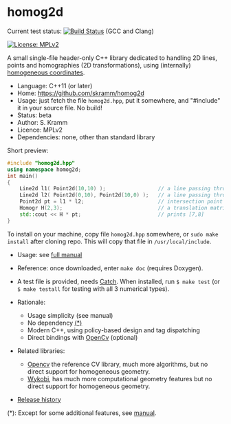# homog2d

Current test status:
[![Build Status](https://travis-ci.com/skramm/homog2d.svg?branch=master)](https://travis-ci.com/skramm/homog2d) (GCC and Clang)

[![License: MPLv2](https://img.shields.io/badge/licence-MPLv2-brightgreen)](https://www.mozilla.org/en-US/MPL/)

A small single-file header-only C++ library dedicated to
handling 2D lines, points and homographies (2D transformations),
using (internally) [homogeneous coordinates](https://en.wikipedia.org/wiki/Homogeneous_coordinates).

- Language: C++11 (or later)
- Home: https://github.com/skramm/homog2d
- Usage: just fetch the file `homog2d.hpp`, put it somewhere, and "#include" it in your source file. No build!
- Status: beta
- Author: S. Kramm
- Licence: MPLv2
- Dependencies: none, other than standard library

Short preview:

```C++
#include "homog2d.hpp"
using namespace homog2d;
int main()
{
	Line2d l1( Point2d(10,10) );                 // a line passing through (0,0) and (10,10)
	Line2d l2( Point2d(0,10), Point2d(10,0) );   // a line passing through (0,10) and (10,0)
	Point2d pt = l1 * l2;                        // intersection point (5,5)
	Homogr H(2,3);                               // a translation matrix
	std::cout << H * pt;                         // prints [7,8]
}
```


To install on your machine, copy file `homog2d.hpp` somewhere, or `sudo make install` after cloning repo.
This will copy that file in `/usr/local/include`.


- Usage: see [full manual](docs/homog2d_manual.md)

- Reference: once downloaded, enter `make doc` (requires Doxygen).

- A test file is provided, needs [Catch](https://github.com/catchorg/Catch2).
When installed, run `$ make test` (or `$ make testall` for testing with all 3 numerical types).


- Rationale:
  - Usage simplicity (see manual)
  - No dependency [(*)](#rm_fn)
  - Modern C++, using policy-based design and tag dispatching
  - Direct bindings with [OpenCv](https://opencv.org/) (optional)

- Related libraries:
  - [Opencv](https://docs.opencv.org/) the reference CV library, much more algorithms, but no direct support for homogeneous geometry.
  - [Wykobi](http://www.wykobi.com/), has much more computational geometry features but no direct support for homogeneous geometry.


- [Release history](docs/homog2d_history.md)


(*):
<a name="rm_fn"></a>
Except for some additional features, see [manual](docs/homog2d_manual.md).
